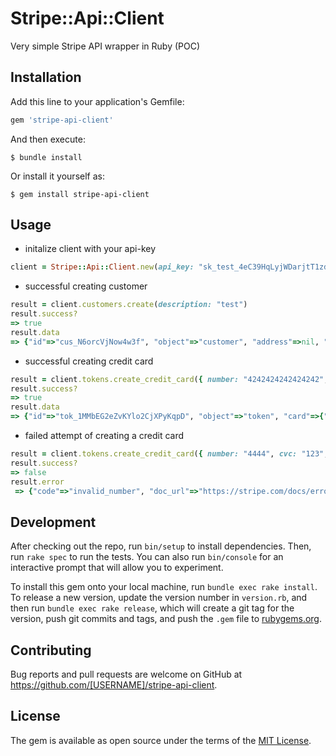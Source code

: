 # Stripe::Api::Client

Very simple Stripe API wrapper in Ruby (POC)

## Installation

Add this line to your application's Gemfile:

```ruby
gem 'stripe-api-client'
```

And then execute:

    $ bundle install

Or install it yourself as:

    $ gem install stripe-api-client

## Usage

* initalize client with your api-key

```ruby
client = Stripe::Api::Client.new(api_key: "sk_test_4eC39HqLyjWDarjtT1zdp7dc")
```

* successful creating customer

```ruby
result = client.customers.create(description: "test")
result.success?
=> true
result.data
=> {"id"=>"cus_N6orcVjNow4w3f", "object"=>"customer", "address"=>nil, "balance"=>0, "created"=>1672855062, "currency"=>nil, "default_source"=>nil, "delinquent"=>false, "description"=>"test", "discount"=>nil, "email"=>nil, "invoice_prefix"=>"B7097CDF", "invoice_settings"=>{"custom_fields"=>nil, "default_payment_method"=>nil, "footer"=>nil, "rendering_options"=>nil}, "livemode"=>false, "metadata"=>{}, "name"=>nil, "next_invoice_sequence"=>1, "phone"=>nil, "preferred_locales"=>[], "shipping"=>nil, "tax_exempt"=>"none", "test_clock"=>nil}
```

* successful creating credit card

```ruby
result = client.tokens.create_credit_card({ number: "4242424242424242", cvc: "123", exp_month: 12, exp_year:2030 })
result.success?
=> true
result.data
=> {"id"=>"tok_1MMbEG2eZvKYlo2CjXPyKqpD", "object"=>"token", "card"=>{"id"=>"card_1MMbEG2eZvKYlo2C071DkTWW", "object"=>"card", "address_city"=>nil, "address_country"=>nil, "address_line1"=>nil, "address_line1_check"=>nil, "address_line2"=>nil, "address_state"=>nil, "address_zip"=>nil, "address_zip_check"=>nil, "brand"=>"Visa", "country"=>"US", "cvc_check"=>"unchecked", "dynamic_last4"=>nil, "exp_month"=>12, "exp_year"=>2030, "fingerprint"=>"Xt5EWLLDS7FJjR1c", "funding"=>"credit", "last4"=>"4242", "metadata"=>{}, "name"=>nil, "tokenization_method"=>nil}, "client_ip"=>"83.29.164.197", "created"=>1672855100, "livemode"=>false, "type"=>"card", "used"=>false}
```

* failed attempt of creating a credit card

```ruby
result = client.tokens.create_credit_card({ number: "4444", cvc: "123", exp_month: 12, exp_year:2030 })
result.success?
=> false
result.error
 => {"code"=>"invalid_number", "doc_url"=>"https://stripe.com/docs/error-codes/invalid-number", "message"=>"The card number is not a valid credit card number.", "param"=>"number", "request_log_url"=>"https://dashboard.stripe.com/test/logs/req_U0T1ksXxAypZoh?t=1672855127", "type"=>"card_error"}
```

## Development

After checking out the repo, run `bin/setup` to install dependencies. Then, run `rake spec` to run the tests. You can also run `bin/console` for an interactive prompt that will allow you to experiment.

To install this gem onto your local machine, run `bundle exec rake install`. To release a new version, update the version number in `version.rb`, and then run `bundle exec rake release`, which will create a git tag for the version, push git commits and tags, and push the `.gem` file to [rubygems.org](https://rubygems.org).

## Contributing

Bug reports and pull requests are welcome on GitHub at https://github.com/[USERNAME]/stripe-api-client.


## License

The gem is available as open source under the terms of the [MIT License](https://opensource.org/licenses/MIT).
